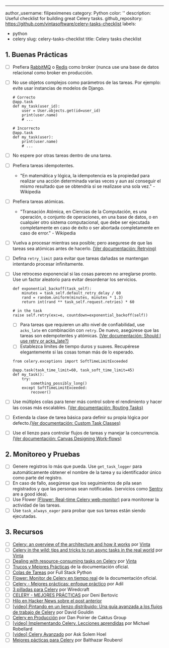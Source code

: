 ---
author_username: filipeximenes
category: Python
color: ''
description: Useful checklist for building great Celery tasks.
github_repository: https://github.com/vintasoftware/celery-tasks-checklist
labels:
- python
- celery
slug: celery-tasks-checklist
title: Celery tasks checklist

## 1. Buenas Prácticas

  * [ ] Prefiera [RabbitMQ](https://www.rabbitmq.com/) o [Redis](https://redis.io/) como broker (nunca use una base de datos relacional como broker en producción.
  * [ ] No use objetos complejos como parámetros de las tareas. Por ejemplo: evite usar instancias de modelos de Django.
    ```
    # Correcto
    @app.task
    def my_task(user_id):
        user = User.objects.get(id=user_id)
        print(user.name)
        # ...
    ```

    ```
    # Incorrecto
    @app.task
    def my_task(user):
        print(user.name)
        # ...
    ```
  * [ ] No espere por otras tareas dentro de una tarea.
  * [ ] Prefiera tareas idempotentes.
    * "En matemática y lógica, la idempotencia es la propiedad para realizar una acción determinada varias veces y aun así conseguir el mismo resultado que se obtendría si se realizase una sola vez." - Wikipedia
  * [ ] Prefiera tareas atómicas.
    * "Transación Atómica, en Ciencias de la Computación, es una operación, o conjunto de operaciones, en una base de datos, o en cualquier otro sistema computacional, que debe ser ejecutada completamente en caso de éxito o ser abortada completamente en caso de error." - Wikipedia
  * [ ] Vuelva a procesar mientras sea posible; pero asegurese de que las tareas sea atómicas antes de hacerlo. [(Ver documentación: Retrying)](http://docs.celeryproject.org/en/latest/userguide/tasks.html#retrying)
  * [ ] Defina `retry_limit` para evitar que tareas dañadas se mantengan intentando procesar infinitamente.
  * [ ] Use retroceso exponencial si las cosas parecen no arreglarse pronto. Use un factor aleatorio para evitar desordenar los servicios.
    ```
    def exponential_backoff(task_self):
        minutes = task_self.default_retry_delay / 60
        rand = random.uniform(minutes, minutes * 1.3)
        return int(rand ** task_self.request.retries) * 60

    # in the task
    raise self.retry(exc=e, countdown=exponential_backoff(self))
    ```
      * [ ] Para tareas que requieren un alto nivel de confiabilidad, use `acks_late` en combinación con `retry`. De nuevo, asegúrese que las tareas son edempotentes y atómicas. [(Ver documentación: Should I use retry or acks_late?)](http://docs.celeryproject.org/en/latest/faq.html#faq-acks-late-vs-retry)
      * [ ] Establezca límites de tiempo duros y suaves. Recupérese elegantemente si las cosas toman más de lo esperado.
    ```
    from celery.exceptions import SoftTimeLimitExceeded

    @app.task(task_time_limit=60, task_soft_time_limit=45)
    def my_task():
        try:
            something_possibly_long()
        except SoftTimeLimitExceeded:
            recover()
    ```
  * [ ] Use múltiples colas para tener más control sobre el rendimiento y hacer las cosas más escalables. [(Ver documentación: Routing Tasks)](http://docs.celeryproject.org/en/latest/userguide/routing.html)
  * [ ] Extienda la clase de tarea básica para definir su propia lógica por defecto.[(Ver documentación: Custom Task Classes)](http://docs.celeryproject.org/en/latest/userguide/tasks.html#custom-task-classes)
  * [ ] Use el lienzo para controlar flujos de tareas y manejar la concurrencia. [(Ver documentación: Canvas Designing Work-flows)](http://docs.celeryproject.org/en/latest/userguide/canvas.html)

## 2. Monitoreo y Pruebas
  * [ ] Genere registros lo más que pueda. Use `get_task_logger`  para automáticamente obtener el nombre de la tarea y su identificador único como parte del registro. 
  * [ ] En caso de fallo, asegúrese que los seguimientos de pila sean registrados y que las personas sean notificadas. (servicios como [Sentry](https://sentry.io) are a good idea).
  * [ ] Use Flower [(Flower: Real-time Celery web-monitor)](http://docs.celeryproject.org/en/latest/userguide/monitoring.html#flower-real-time-celery-web-monitor) para monitorear la actividad de las tareas.
  * [ ] Use `task_always_eager` para probar que sus tareas están siendo ejecutadas.

## 3. Recursos
  * [ ] [Celery: an overview of the architecture and how it works](https://www.vinta.com.br/blog/2017/celery-overview-archtecture-and-how-it-works/) por [Vinta](https://www.vinta.com.br/)
  * [ ] [Celery in the wild: tips and tricks to run async tasks in the real world](https://www.vinta.com.br/blog/2018/celery-wild-tips-and-tricks-run-async-tasks-real-world/) por [Vinta](https://www.vinta.com.br/)
  * [ ] [Dealing with resource-consuming tasks on Celery](https://www.vinta.com.br/blog/2018/dealing-resource-consuming-tasks-celery/) por [Vinta](https://www.vinta.com.br/)
  * [ ] [Trucos y Mejores Prácticas](http://celery.readthedocs.io/en/latest/userguide/tasks.html#tips-and-best-practices) de la documentación oficial.
  * [ ] [Colas de Tareas](https://www.fullstackpython.com/task-queues.html) por Full Stack Python
  * [ ] [Flower: Monitor de Celery en tiempo real](http://celery.readthedocs.io/en/latest/userguide/monitoring.html#flower-real-time-celery-web-monitor) de la documentación oficial.
  * [ ] [Celery - Mejores prácticas: enfoque práctico](https://khashtamov.com/en/celery-best-practices-practical-approach/) por Adil
  * [ ] [3 pilladas para Celery](https://wiredcraft.com/blog/3-gotchas-for-celery/) por Wiredcraft
  * [ ] [CELERY - MEJORES PRÁCTICAS](https://denibertovic.com/posts/celery-best-practices/) por Deni Bertovic
  * [ ] [Hilo en Hacker News sobre el post anterior](https://news.ycombinator.com/item?id=7909201)
  * [ ] [[video] Pintando en un lienzo distribuido: Una guía avanzada a los flujos de trabajo de Celery](https://www.youtube.com/watch?v=XoMu8vhdc-A) por David Gouldin
  * [ ] [Celery en Producción](https://www.caktusgroup.com/blog/2014/09/29/celery-production/) por Dan Poirier de Caktus Group
  * [ ] [[video] Implementando Celery. Lecciones aprendidas](https://www.youtube.com/watch?v=hmtSe0yPi6I) por Michael Robellard
  * [ ] [[video] Celery Avanzado](https://www.youtube.com/watch?v=gpKMwPoldak&t=1416s) por Ask Solem Hoel
  * [ ] [Mejores pácticas para Celery](https://blog.balthazar-rouberol.com/celery-best-practices) por Balthazar Rouberol
